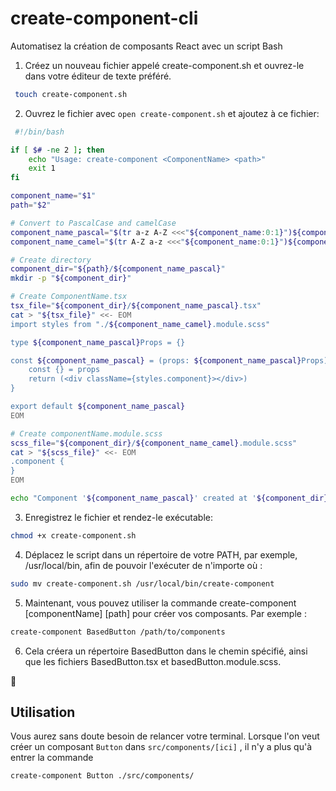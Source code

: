 # create-component-cli
Automatisez la création de composants React avec un script Bash


1. Créez un nouveau fichier appelé create-component.sh et ouvrez-le dans votre éditeur de texte préféré.
```bash
 touch create-component.sh
 ```

2. Ouvrez le fichier avec `open create-component.sh` et 
 ajoutez à ce fichier:
```bash
 #!/bin/bash

if [ $# -ne 2 ]; then
    echo "Usage: create-component <ComponentName> <path>"
    exit 1
fi

component_name="$1"
path="$2"

# Convert to PascalCase and camelCase
component_name_pascal="$(tr a-z A-Z <<<"${component_name:0:1}")${component_name:1}"
component_name_camel="$(tr A-Z a-z <<<"${component_name:0:1}")${component_name:1}"

# Create directory
component_dir="${path}/${component_name_pascal}"
mkdir -p "${component_dir}"

# Create ComponentName.tsx
tsx_file="${component_dir}/${component_name_pascal}.tsx"
cat > "${tsx_file}" <<- EOM
import styles from "./${component_name_camel}.module.scss"

type ${component_name_pascal}Props = {}

const ${component_name_pascal} = (props: ${component_name_pascal}Props) => {
    const {} = props
    return (<div className={styles.component}></div>)
}

export default ${component_name_pascal}
EOM

# Create componentName.module.scss
scss_file="${component_dir}/${component_name_camel}.module.scss"
cat > "${scss_file}" <<- EOM
.component {
}
EOM

echo "Component '${component_name_pascal}' created at '${component_dir}'"
```


3. Enregistrez le fichier et rendez-le exécutable:
```bash
chmod +x create-component.sh
```

4. Déplacez le script dans un répertoire de votre PATH, par exemple, /usr/local/bin, afin de pouvoir l'exécuter de n'importe où :
```bash
sudo mv create-component.sh /usr/local/bin/create-component
```

5. Maintenant, vous pouvez utiliser la commande create-component [componentName] [path] pour créer vos composants. Par exemple :
```bash
create-component BasedButton /path/to/components
```

6. Cela créera un répertoire BasedButton dans le chemin spécifié, ainsi que les fichiers BasedButton.tsx et basedButton.module.scss.

🎉

## Utilisation 

Vous aurez sans doute besoin de relancer votre terminal. 
Lorsque l'on veut créer un composant `Button` dans `src/components/[ici]` , il n'y a plus qu'à entrer la commande 
```bash
create-component Button ./src/components/
```
